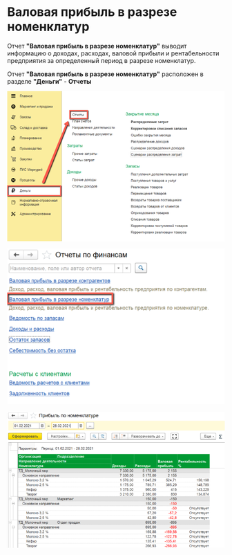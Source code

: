 # Валовая прибыль в разрезе номенклатур

Отчет **"Валовая прибыль в разрезе номенклатур"** выводит информацию о доходах, расходах, валовой прибыли и рентабельности предприятия за определенный период в разрезе номенклатур.

Отчет **"Валовая прибыль в разрезе номенклатур"**  расположен в разделе **"Деньги"** - **Отчеты**

[![2][2]][2]

[![1][1]][1]

[![3][3]][3]

[1]: GrossProfitByNomenclature.assets/1.png
[2]: GrossProfitByNomenclature.assets/2.png
[3]: GrossProfitByNomenclature.assets/3.png
